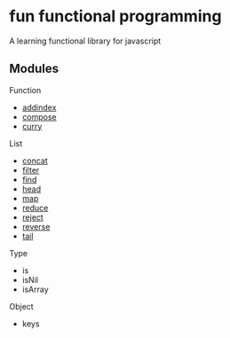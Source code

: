# fun functional programming

A learning functional library for javascript

## Modules

Function

* [addindex](src/function/addindex/README.md)
* [compose](src/function/compose/README.md)
* [curry](src/function/curry/README.md)

List

* [concat](src/list/concat/README.md)
* [filter](src/list/filter/README.md)
* [find](src/list/find/README.md)
* [head](src/list/head/README.md)
* [map](src/list/map/README.md)
* [reduce](src/list/reduce/README.md)
* [reject](src/list/reject/README.md)
* [reverse](src/list/reverse/README.md)
* [tail](src/list/tail/README.md)

Type

* is
* isNil
* isArray

Object

* keys
